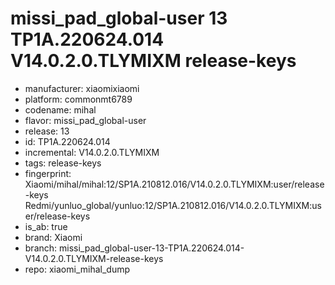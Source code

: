 # missi_pad_global-user 13 TP1A.220624.014 V14.0.2.0.TLYMIXM release-keys
- manufacturer: xiaomixiaomi
- platform: commonmt6789
- codename: mihal
- flavor: missi_pad_global-user
- release: 13
- id: TP1A.220624.014
- incremental: V14.0.2.0.TLYMIXM
- tags: release-keys
- fingerprint: Xiaomi/mihal/mihal:12/SP1A.210812.016/V14.0.2.0.TLYMIXM:user/release-keys
Redmi/yunluo_global/yunluo:12/SP1A.210812.016/V14.0.2.0.TLYMIXM:user/release-keys
- is_ab: true
- brand: Xiaomi
- branch: missi_pad_global-user-13-TP1A.220624.014-V14.0.2.0.TLYMIXM-release-keys
- repo: xiaomi_mihal_dump
